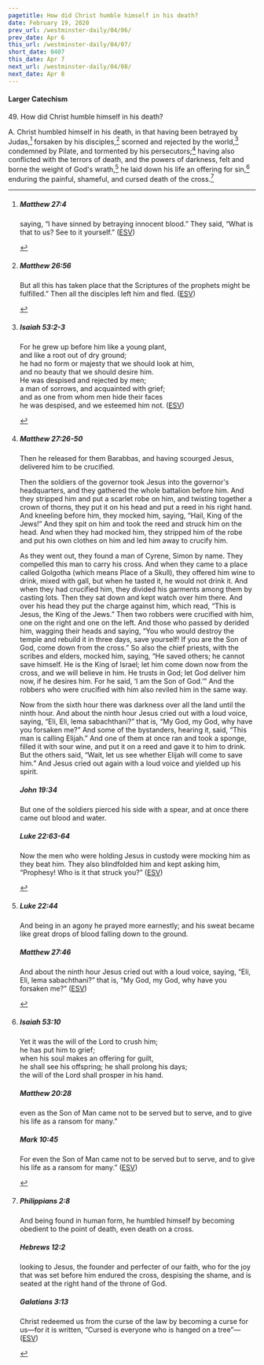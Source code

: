 ```yaml
---
pagetitle: How did Christ humble himself in his death?
date: February 19, 2020
prev_url: /westminster-daily/04/06/
prev_date: Apr 6
this_url: /westminster-daily/04/07/
short_date: 0407
this_date: Apr 7
next_url: /westminster-daily/04/08/
next_date: Apr 8
---
```


#### Larger Catechism

49\. How did Christ humble himself in his death?

A. Christ humbled himself in his death, in that having been betrayed by Judas,[^fnref:wlc1] forsaken by his disciples,[^fnref:wlc2] scorned and rejected by the world,[^fnref:wlc3] condemned by Pilate, and tormented by his persecutors;[^fnref:wlc4] having also conflicted with the terrors of death, and the powers of darkness, felt and borne the weight of God's wrath,[^fnref:wlc5] he laid down his life an offering for sin,[^fnref:wlc6] enduring the painful, shameful, and cursed death of the cross.[^fnref:wlc7]


[^fnref:wlc1]: <div class="esv"><h5>Matthew 27:4</h5> <div class="esv-text"><p id="p40027004.01-1">saying, &#8220;I have sinned by betraying innocent blood.&#8221; They said, &#8220;What is that to us? See to it yourself.&#8221;  (<a href="http://www.esv.org" class="copyright">ESV</a>)</p> </div> </div>

[^fnref:wlc2]: <div class="esv"><h5>Matthew 26:56</h5> <div class="esv-text"><p id="p40026056.01-1"><span class="woc">But all this has taken place that the Scriptures of the prophets might be fulfilled.&#8221;</span> Then all the disciples left him and fled.  (<a href="http://www.esv.org" class="copyright">ESV</a>)</p> </div> </div>

[^fnref:wlc3]: <div class="esv"><h5>Isaiah 53:2-3</h5> <div class="esv-text"><div class="block-indent"> <p class="line-group" id="p23053002.01-1">For he grew up before him like a young plant,<br /> <span class="indent"></span>and like a root out of dry ground;<br /> he had no form or majesty that we should look at him,<br /> <span class="indent"></span>and no beauty that we should desire him.<br />  He was despised and rejected by men;<br /> <span class="indent"></span>a man of sorrows, and acquainted with grief;<br /> and as one from whom men hide their faces<br /> <span class="indent"></span>he was despised, and we esteemed him not.  (<a href="http://www.esv.org" class="copyright">ESV</a>)</p> </div> </div> </div>

[^fnref:wlc4]: <div class="esv"><h5>Matthew 27:26-50</h5> <div class="esv-text"><p id="p40027026.01-1">Then he released for them Barabbas, and having scourged Jesus, delivered him to be crucified.</p>   <p id="p40027027.04-1">Then the soldiers of the governor took Jesus into the governor's headquarters, and they gathered the whole battalion before him. And they stripped him and put a scarlet robe on him, and twisting together a crown of thorns, they put it on his head and put a reed in his right hand. And kneeling before him, they mocked him, saying, &#8220;Hail, King of the Jews!&#8221; And they spit on him and took the reed and struck him on the head. And when they had mocked him, they stripped him of the robe and put his own clothes on him and led him away to crucify him.</p>   <p id="p40027032.03-1">As they went out, they found a man of Cyrene, Simon by name. They compelled this man to carry his cross. And when they came to a place called Golgotha (which means Place of a Skull), they offered him wine to drink, mixed with gall, but when he tasted it, he would not drink it. And when they had crucified him, they divided his garments among them by casting lots. Then they sat down and kept watch over him there. And over his head they put the charge against him, which read, &#8220;This is Jesus, the King of the Jews.&#8221; Then two robbers were crucified with him, one on the right and one on the left. And those who passed by derided him, wagging their heads and saying, &#8220;You who would destroy the temple and rebuild it in three days, save yourself! If you are the Son of God, come down from the cross.&#8221; So also the chief priests, with the scribes and elders, mocked him, saying, &#8220;He saved others; he cannot save himself. He is the King of Israel; let him come down now from the cross, and we will believe in him. He trusts in God; let God deliver him now, if he desires him. For he said, &#8216;I am the Son of God.&#8217;&#8221; And the robbers who were crucified with him also reviled him in the same way.</p>   <p id="p40027045.05-1">Now from the sixth hour there was darkness over all the land until the ninth hour. And about the ninth hour Jesus cried out with a loud voice, saying, <span class="woc">&#8220;Eli, Eli, lema sabachthani?&#8221;</span> that is, <span class="woc">&#8220;My God, my God, why have you forsaken me?&#8221;</span> And some of the bystanders, hearing it, said, &#8220;This man is calling Elijah.&#8221; And one of them at once ran and took a sponge, filled it with sour wine, and put it on a reed and gave it to him to drink. But the others said, &#8220;Wait, let us see whether Elijah will come to save him.&#8221; And Jesus cried out again with a loud voice and yielded up his spirit.</p> </div><h5>John 19:34</h5> <div class="esv-text"><p id="p43019034.01-2">But one of the soldiers pierced his side with a spear, and at once there came out blood and water.</p> </div><h5>Luke 22:63-64</h5> <div class="esv-text"> <p id="p42022063.04-3">Now the men who were holding Jesus in custody were mocking him as they beat him. They also blindfolded him and kept asking him, &#8220;Prophesy! Who is it that struck you?&#8221;  (<a href="http://www.esv.org" class="copyright">ESV</a>)</p> </div> </div>

[^fnref:wlc5]: <div class="esv"><h5>Luke 22:44</h5> <div class="esv-text"><p id="p42022044.01-1">And being in an agony he prayed more earnestly; and his sweat became like great drops of blood falling down to the ground.</p> </div><h5>Matthew 27:46</h5> <div class="esv-text"><p id="p40027046.01-2">And about the ninth hour Jesus cried out with a loud voice, saying, <span class="woc">&#8220;Eli, Eli, lema sabachthani?&#8221;</span> that is, <span class="woc">&#8220;My God, my God, why have you forsaken me?&#8221;</span>  (<a href="http://www.esv.org" class="copyright">ESV</a>)</p> </div> </div>

[^fnref:wlc6]: <div class="esv"><h5>Isaiah 53:10</h5> <div class="esv-text"><div class="block-indent"> <p class="line-group" id="p23053010.01-1">Yet it was the will of the <span class="small-caps">Lord</span> to crush him;<br /> <span class="indent"></span>he has put him to grief;<br /> when his soul makes an offering for guilt,<br /> <span class="indent"></span>he shall see his offspring; he shall prolong his days;<br /> the will of the <span class="small-caps">Lord</span> shall prosper in his hand.</p> </div> </div><h5>Matthew 20:28</h5> <div class="esv-text"><p id="p40020028.01-2"><span class="woc">even as the Son of Man came not to be served but to serve, and to give his life as a ransom for many.&#8221;</span></p> </div><h5>Mark 10:45</h5> <div class="esv-text"><p id="p41010045.01-3"><span class="woc">For even the Son of Man came not to be served but to serve, and to give his life as a ransom for many.&#8221;</span>  (<a href="http://www.esv.org" class="copyright">ESV</a>)</p> </div> </div>

[^fnref:wlc7]: <div class="esv"><h5>Philippians 2:8</h5> <div class="esv-text"><p id="p50002008.01-1">And being found in human form, he humbled himself by becoming obedient to the point of death, even death on a cross.</p> </div><h5>Hebrews 12:2</h5> <div class="esv-text"><p id="p58012002.01-2">looking to Jesus, the founder and perfecter of our faith, who for the joy that was set before him endured the cross, despising the shame, and is seated at the right hand of the throne of God.</p> </div><h5>Galatians 3:13</h5> <div class="esv-text"><p id="p48003013.01-3">Christ redeemed us from the curse of the law by becoming a curse for us&#8212;for it is written, &#8220;Cursed is everyone who is hanged on a tree&#8221;&#8212;  (<a href="http://www.esv.org" class="copyright">ESV</a>)</p> </div> </div>

